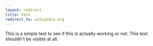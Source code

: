 ```yaml
---
layout: redirect
title: test
redirect_to: wikipedia.org
---
```


This is a simple test to see if this is actually working or not. This text shouldn't be visible at all.
